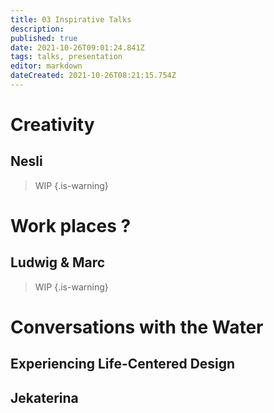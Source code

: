 ```yaml
---
title: 03 Inspirative Talks
description: 
published: true
date: 2021-10-26T09:01:24.841Z
tags: talks, presentation
editor: markdown
dateCreated: 2021-10-26T08:21:15.754Z
---
```


# Creativity
## Nesli

> WIP
{.is-warning}


# Work places ?
## Ludwig & Marc

> WIP
{.is-warning}


# Conversations with the Water
## Experiencing Life-Centered Design
## Jekaterina

